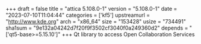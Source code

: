 +++
draft = false
title = "attica 5.108.0-1"
version = "5.108.0-1"
date = "2023-07-10T11:04:44"
categories = ['kf5']
upstreamurl = "http://www.kde.org"
arch = "x86_64"
size = "153428"
usize = "734491"
sha1sum = "9e132a04242d7f20f9f3502cf3040f0a249360d2"
depends = "['qt5-base>=5.15.10']"
+++
Qt library to access Open Collaboration Services